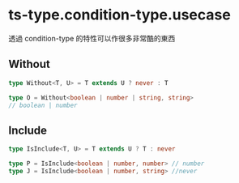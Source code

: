 # ts-type.condition-type.usecase

透過 condition-type 的特性可以作很多非常酷的東西


## Without
```ts
type Without<T, U> = T extends U ? never : T

type O = Without<boolean | number | string, string>
// boolean | number
```

## Include 

```ts
type IsInclude<T, U> = T extends U ? T : never

type P = IsInclude<boolean | number, number> // number
type J = IsInclude<boolean | number, string> //never
```